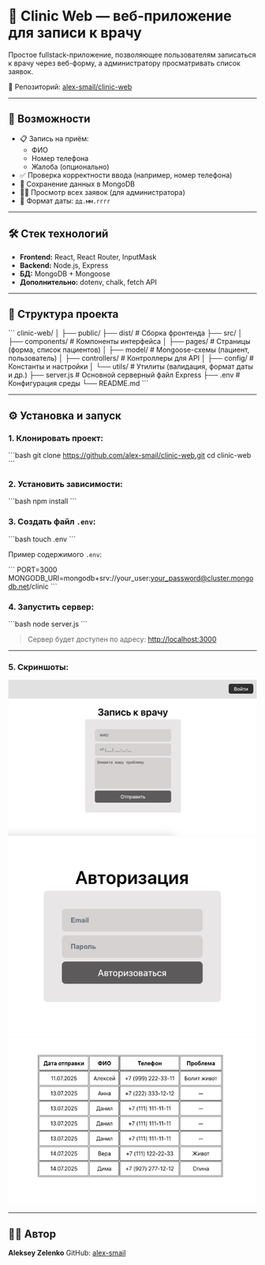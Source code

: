 # 🏥 Clinic Web — веб-приложение для записи к врачу

Простое fullstack-приложение, позволяющее пользователям записаться к врачу через веб-форму, а администратору просматривать список заявок.

🔗 Репозиторий: [alex-smail/clinic-web](https://github.com/alex-smail/clinic-web)

---

## 🚀 Возможности

- 📋 Запись на приём:
  - ФИО
  - Номер телефона
  - Жалоба (опционально)
- ✅ Проверка корректности ввода (например, номер телефона)
- 💾 Сохранение данных в MongoDB
- 👨‍⚕️ Просмотр всех заявок (для администратора)
- 📅 Формат даты: `дд.мм.гггг`

---

## 🛠️ Стек технологий

- **Frontend:** React, React Router, InputMask
- **Backend:** Node.js, Express
- **БД:** MongoDB + Mongoose
- **Дополнительно:** dotenv, chalk, fetch API

---

## 📁 Структура проекта

\`\`\`
clinic-web/
│
├── public/
├── dist/                     # Сборка фронтенда
├── src/
│   ├── components/           # Компоненты интерфейса
│   ├── pages/                # Страницы (форма, список пациентов)
│   ├── model/                # Mongoose-схемы (пациент, пользователь)
│   ├── controllers/          # Контроллеры для API
│   ├── config/               # Константы и настройки
│   └── utils/                # Утилиты (валидация, формат даты и др.)
├── server.js                 # Основной серверный файл Express
├── .env                      # Конфигурация среды
└── README.md
\`\`\`

---

## ⚙️ Установка и запуск

### 1. Клонировать проект:

\`\`\`bash
git clone https://github.com/alex-smail/clinic-web.git
cd clinic-web
\`\`\`

### 2. Установить зависимости:

\`\`\`bash
npm install
\`\`\`

### 3. Создать файл `.env`:

\`\`\`bash
touch .env
\`\`\`

Пример содержимого `.env`:

\`\`\`
PORT=3000
MONGODB_URI=mongodb+srv://your_user:your_password@cluster.mongodb.net/clinic
\`\`\`

### 4. Запустить сервер:

\`\`\`bash
node server.js
\`\`\`

> Сервер будет доступен по адресу: [http://localhost:3000](http://localhost:3000)

---
### 5. Скриншоты:

<div align="center">
  <img src="./src/assets/1.png" alt="img">
</div>

<div align="center">
  <img src="./src/assets/2.png" alt="img">
</div>

<div align="center">
  <img src="./src/assets/3.png" alt="img">
</div>

---

## 🧑‍💻 Автор

**Aleksey Zelenko**
GitHub: [alex-smail](https://github.com/alex-smail)
